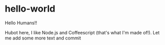 # hello-world
Hello Humans!!

Hubot here, I like Node.js and Coffeescript (that's what I'm made of!).
Let me add some more text and commit
